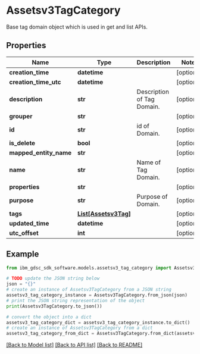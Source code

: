 # Assetsv3TagCategory

Base tag domain object which is used in get and list APIs.

## Properties

Name | Type | Description | Notes
------------ | ------------- | ------------- | -------------
**creation_time** | **datetime** |  | [optional] 
**creation_time_utc** | **datetime** |  | [optional] 
**description** | **str** | Description of Tag Domain. | [optional] 
**grouper** | **str** |  | [optional] 
**id** | **str** | id of  Domain. | [optional] 
**is_delete** | **bool** |  | [optional] 
**mapped_entity_name** | **str** |  | [optional] 
**name** | **str** | Name of Tag Domain. | [optional] 
**properties** | **str** |  | [optional] 
**purpose** | **str** | Purpose of  Domain. | [optional] 
**tags** | [**List[Assetsv3Tag]**](Assetsv3Tag.md) |  | [optional] 
**updated_time** | **datetime** |  | [optional] 
**utc_offset** | **int** |  | [optional] 

## Example

```python
from ibm_gdsc_sdk_software.models.assetsv3_tag_category import Assetsv3TagCategory

# TODO update the JSON string below
json = "{}"
# create an instance of Assetsv3TagCategory from a JSON string
assetsv3_tag_category_instance = Assetsv3TagCategory.from_json(json)
# print the JSON string representation of the object
print(Assetsv3TagCategory.to_json())

# convert the object into a dict
assetsv3_tag_category_dict = assetsv3_tag_category_instance.to_dict()
# create an instance of Assetsv3TagCategory from a dict
assetsv3_tag_category_from_dict = Assetsv3TagCategory.from_dict(assetsv3_tag_category_dict)
```
[[Back to Model list]](../README.md#documentation-for-models) [[Back to API list]](../README.md#documentation-for-api-endpoints) [[Back to README]](../README.md)



